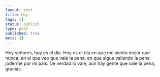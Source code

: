 ```yaml
---
layout: post
title: Hoy
tags: []
status: publish
type: post
published: true
meta: {}
---
```

Hoy señores, hoy es el día. Hoy es el día en que me siento mejor que nunca, en el que veo que vale la pena, en que sigue valiendo la pena joderme por mi país. De verdad lo vale, aún hay gente que vale la pena, gracias.
